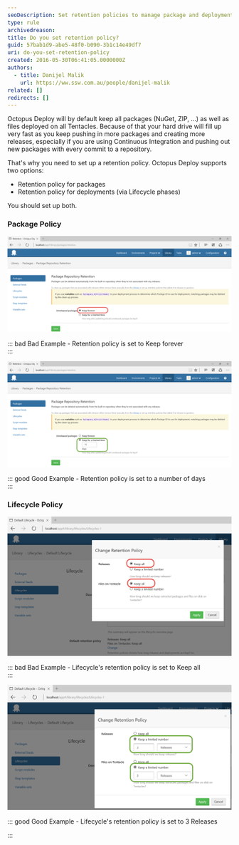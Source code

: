```yaml
---
seoDescription: Set retention policies to manage package and deployment storage on Octopus Deploy, ensuring efficient disk space usage.
type: rule
archivedreason:
title: Do you set retention policy?
guid: 57bab1d9-abe5-48f0-b090-3b1c14e49df7
uri: do-you-set-retention-policy
created: 2016-05-30T06:41:05.0000000Z
authors:
  - title: Danijel Malik
    url: https://ww.ssw.com.au/people/danijel-malik
related: []
redirects: []
---
```


Octopus Deploy will by default keep all packages (NuGet, ZIP, …) as well as files deployed on all Tentacles. Because of that your hard drive will fill up very fast as you keep pushing in more packages and creating more releases, especially if you are using Continuous Integration and pushing out new packages with every commit to a repository.

<!--endintro-->

That's why you need to set up a retention policy. Octopus Deploy supports two options:

- Retention policy for packages
- Retention policy for deployments (via Lifecycle phases)

You should set up both.

### Package Policy

![](2016-05-30_15-00-04.png)

::: bad
Bad Example - Retention policy is set to Keep forever  
:::

![](2016-05-30_15-00-29.png)

::: good
Good Example - Retention policy is set to a number of days  
:::

### Lifecycle Policy

![](2016-05-30_15-01-55.png)

::: bad
Bad Example - Lifecycle's retention policy is set to Keep all  
:::

![](2016-05-30_15-49-37.png)

::: good
Good Example - Lifecycle's retention policy is set to 3 Releases

:::
